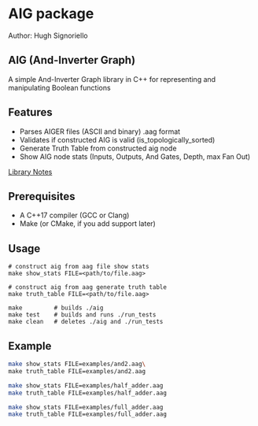 # AIG package

Author: Hugh Signoriello

## AIG (And-Inverter Graph)

A simple And-Inverter Graph library in C++ for representing and manipulating Boolean functions

## Features

- Parses AIGER files (ASCII and binary) .aag format
- Validates if constructed AIG is valid (is_topologically_sorted)
- Generate Truth Table from constructed aig node
- Show AIG node stats (Inputs, Outputs, And Gates, Depth, max Fan Out)

[Library Notes](/documentation/NOTES.md)

## Prerequisites

- A C++17 compiler (GCC or Clang)
- Make (or CMake, if you add support later)

## Usage

```shell
# construct aig from aag file show stats
make show_stats FILE=<path/to/file.aag> 

# construct aig from aag generate truth table
make truth_table FILE=<path/to/file.aag>

make         # builds ./aig
make test    # builds and runs ./run_tests
make clean   # deletes ./aig and ./run_tests
```

## Example

```bash
make show_stats FILE=examples/and2.aag\
make truth_table FILE=examples/and2.aag

make show_stats FILE=examples/half_adder.aag
make truth_table FILE=examples/half_adder.aag

make show_stats FILE=examples/full_adder.aag
make truth_table FILE=examples/full_adder.aag
```